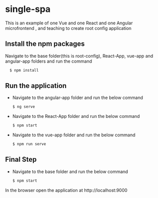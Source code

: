 # single-spa
This is an example of one Vue and one React and one Angular microfrontend , and teaching to create root config application

## Install the npm packages
Navigate to the base folder(this is root-config), React-App, vue-app and angular-app folders and run the command
```js
  $ npm install
```
  
## Run the application
- Navigate to the angular-app folder and run the below command
  ```js
  $ ng serve
  ```
- Navigate to the React-App folder and run the below command
  ```js
  $ npm start
  ```
- Navigate to the vue-app folder and run the below command
  ```js
  $ npm run serve
  ```

## Final Step
- Navigate to the base folder and run the below command
  ```js
  $ npm start
  ```

In the browser open the application at http://localhost:9000
